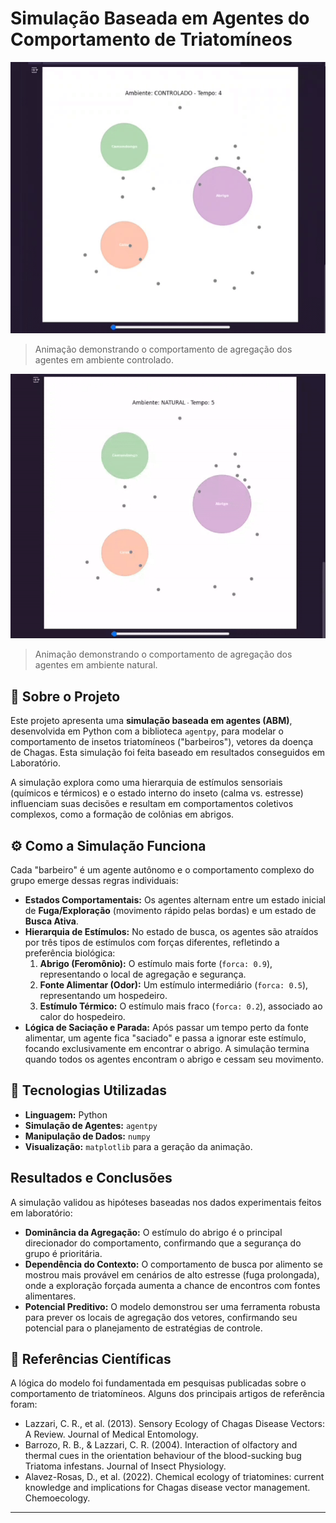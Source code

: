 
# Simulação Baseada em Agentes do Comportamento de Triatomíneos

![Animação da Simulação- em ambiente controlado ](https://github.com/Yxnnx/simulador-barbeiros/blob/main/controlado.gif)
> Animação demonstrando o comportamento de agregação dos agentes em ambiente controlado.
> 
![Animação da Simulação- em ambiente natural ](https://github.com/Yxnnx/simulador-barbeiros/blob/main/natural.gif)

> Animação demonstrando o comportamento de agregação dos agentes em ambiente natural.

## 📖 Sobre o Projeto

Este projeto apresenta uma **simulação baseada em agentes (ABM)**, desenvolvida em Python com a biblioteca `agentpy`, para modelar o comportamento de insetos triatomíneos ("barbeiros"), vetores da doença de Chagas. Esta simulação foi feita baseado em resultados conseguidos em Laboratório. 

A simulação explora como uma hierarquia de estímulos sensoriais (químicos e térmicos) e o estado interno do inseto (calma vs. estresse) influenciam suas decisões e resultam em comportamentos coletivos complexos, como a formação de colônias em abrigos.

## ⚙️ Como a Simulação Funciona

Cada "barbeiro" é um agente autônomo e o comportamento complexo do grupo emerge dessas regras individuais:

*   **Estados Comportamentais:** Os agentes alternam entre um estado inicial de **Fuga/Exploração** (movimento rápido pelas bordas) e um estado de **Busca Ativa**.
*   **Hierarquia de Estímulos:** No estado de busca, os agentes são atraídos por três tipos de estímulos com forças diferentes, refletindo a preferência biológica:
    1.  **Abrigo (Feromônio):** O estímulo mais forte (`forca: 0.9`), representando o local de agregação e segurança.
    2.  **Fonte Alimentar (Odor):** Um estímulo intermediário (`forca: 0.5`), representando um hospedeiro.
    3.  **Estímulo Térmico:** O estímulo mais fraco (`forca: 0.2`), associado ao calor do hospedeiro.
*   **Lógica de Saciação e Parada:** Após passar um tempo perto da fonte alimentar, um agente fica "saciado" e passa a ignorar este estímulo, focando exclusivamente em encontrar o abrigo. A simulação termina quando todos os agentes encontram o abrigo e cessam seu movimento.

## 🚀 Tecnologias Utilizadas

*   **Linguagem:** Python
*   **Simulação de Agentes:** `agentpy`
*   **Manipulação de Dados:** `numpy`
*   **Visualização:** `matplotlib` para a geração da animação.

##  Resultados e Conclusões

A simulação validou as hipóteses baseadas nos dados experimentais feitos em laboratório:
*   **Dominância da Agregação:** O estímulo do abrigo é o principal direcionador do comportamento, confirmando que a segurança do grupo é prioritária.
*   **Dependência do Contexto:** O comportamento de busca por alimento se mostrou mais provável em cenários de alto estresse (fuga prolongada), onde a exploração forçada aumenta a chance de encontros com fontes alimentares.
*   **Potencial Preditivo:** O modelo demonstrou ser uma ferramenta robusta para prever os locais de agregação dos vetores, confirmando seu potencial para o planejamento de estratégias de controle.

## 📄 Referências Científicas

A lógica do modelo foi fundamentada em pesquisas publicadas sobre o comportamento de triatomíneos. Alguns dos principais artigos de referência foram:

*   Lazzari, C. R., et al. (2013). Sensory Ecology of Chagas Disease Vectors: A Review. Journal of Medical Entomology.
*   Barrozo, R. B., & Lazzari, C. R. (2004). Interaction of olfactory and thermal cues in the orientation behaviour of the blood-sucking bug Triatoma infestans. Journal of Insect Physiology.
* Alavez-Rosas, D., et al. (2022). Chemical ecology of triatomines: current knowledge and implications for Chagas disease vector management. Chemoecology.
---


